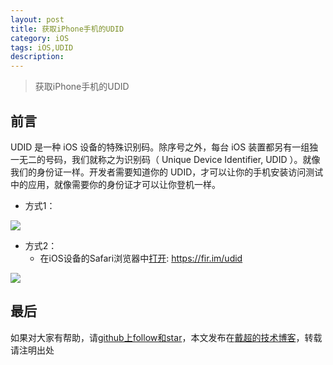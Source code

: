 ```yaml
---
layout: post
title: 获取iPhone手机的UDID
category: iOS
tags: iOS,UDID
description:
---
```


>   获取iPhone手机的UDID


## 前言

UDID 是一种 iOS 设备的特殊识别码。除序号之外，每台 iOS 装置都另有一组独一无二的号码，我们就称之为识别码（ Unique Device Identifier, UDID ）。就像我们的身份证一样。开发者需要知道你的 UDID，才可以让你的手机安装访问测试中的应用，就像需要你的身份证才可以让你登机一样。


-   方式1：

![]({{site.url}}/assets/postImages/ios/udid01.png)

-   方式2：
    - 在iOS设备的Safari浏览器中[打开](https://fir.im/udid): https://fir.im/udid

![]({{site.url}}/assets/postImages/ios/udid01.png)


## 最后

如果对大家有帮助，请[github上follow和star](https://github.com/jifengchao)，本文发布在[戴超的技术博客](https://jifengchao.github.io/)，转载请注明出处
